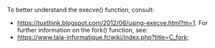 To better understand the execve() function, consult:
* <https://tuxthink.blogspot.com/2012/06/using-execve.html?m=1>.
For further information on the fork() function, see:
* <https://www.tala-informatique.fr/wiki/index.php?title=C_fork>;